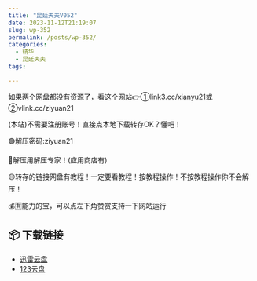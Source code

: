 ```yaml
---
title: "昆廷夫夫V052"
date: 2023-11-12T21:19:07
slug: wp-352
permalink: /posts/wp-352/
categories:
  - 精华
  - 昆廷夫夫
tags:

---
```


如果两个网盘都没有资源了，看这个网站👉①link3.cc/xianyu21或②vlink.cc/ziyuan21

(本站)不需要注册账号！直接点本地下载转存OK？懂吧！

🟢解压密码:ziyuan21

🔵解压用解压专家！(应用商店有)

🟡转存的链接网盘有教程！一定要看教程！按教程操作！不按教程操作你不会解压！

💰🈶能力的宝，可以点左下角赞赏支持一下网站运行

## 📦 下载链接
- [迅雷云盘](https://blziyuan21.com/pay-download/352?key=c16197a937&down_id=0)
- [123云盘](https://blziyuan21.com/pay-download/352?key=c16197a937&down_id=1)

